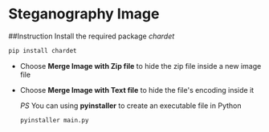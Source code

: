 # Steganography Image

##Instruction
Install the required package *chardet*
```cmd
pip install chardet
```
* Choose **Merge Image with Zip file** to hide the zip file inside a new image file
* Choose **Merge Image with Text file** to hide the file's encoding inside it

  *PS* You can using **pyinstaller** to create an executable file in Python
  ```bat
  pyinstaller main.py
  ```
